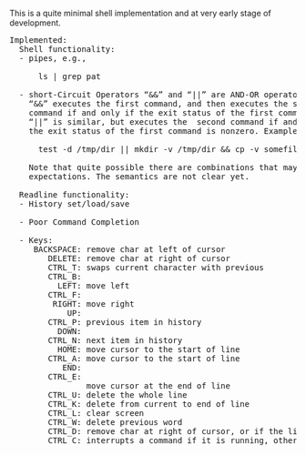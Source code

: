 This is a quite minimal shell implementation and at very early stage of development.    
  
<pre>
Implemented: 
  Shell functionality:  
  - pipes, e.g.,  
  
      ls | grep pat  
  
  - short-Circuit Operators “&&” and “||” are AND-OR operators.  
    “&&” executes the first command, and then executes the second  
    command if and only if the exit status of the first command is zero.   
    “||” is similar, but executes the  second command if and only if   
    the exit status of the first command is nonzero. Example:  
  
      test -d /tmp/dir || mkdir -v /tmp/dir && cp -v somefile /tmp/dir  
  
    Note that quite possible there are combinations that maybe violate  
    expectations. The semantics are not clear yet.  
  
  Readline functionality:   
  - History set/load/save  
  
  - Poor Command Completion  
  
  - Keys:  
     BACKSPACE: remove char at left of cursor  
        DELETE: remove char at right of cursor  
        CTRL_T: swaps current character with previous  
        CTRL_B:  
          LEFT: move left  
        CTRL_F:  
         RIGHT: move right  
            UP:  
        CTRL_P: previous item in history  
          DOWN:  
        CTRL_N: next item in history  
          HOME: move cursor to the start of line  
        CTRL_A: move cursor to the start of line  
           END:  
        CTRL_E:  
                move cursor at the end of line  
        CTRL_U: delete the whole line  
        CTRL_K: delete from current to end of line  
        CTRL_L: clear screen  
        CTRL_W: delete previous word  
        CTRL_D: remove char at right of cursor, or if the line is empty, act as end-of-file  
        CTRL_C: interrupts a command if it is running, otherwise it adds a line  
</pre>
